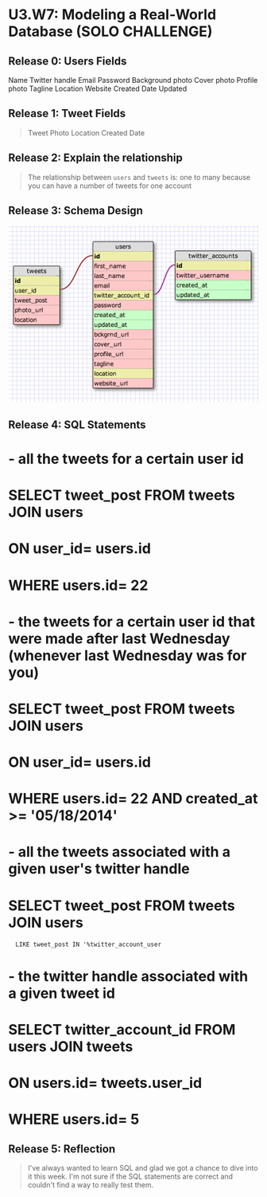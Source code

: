 # U3.W7: Modeling a Real-World Database (SOLO CHALLENGE)

## Release 0: Users Fields
Name
Twitter handle
Email
Password
Background photo
Cover photo
Profile photo
Tagline
Location
Website
Created Date
Updated

## Release 1: Tweet Fields
> Tweet
> Photo
> Location
> Created Date

## Release 2: Explain the relationship
> The relationship between `users` and `tweets` is: 
> one to many because you can have a number of tweets for one account

## Release 3: Schema Design
<img src= "../imgs/twitter_complete.jpg">

## Release 4: SQL Statements
# - all the tweets for a certain user id
#   SELECT tweet_post FROM tweets JOIN users
#     ON user_id= users.id
#       WHERE users.id= 22
# - the tweets for a certain user id that were made after last Wednesday (whenever last Wednesday was for you)
#   SELECT tweet_post FROM tweets JOIN users
#     ON user_id= users.id
#       WHERE users.id= 22 AND created_at >= '05/18/2014'
# - all the tweets associated with a given user's twitter handle
#   SELECT tweet_post FROM tweets JOIN users
      LIKE tweet_post IN '%twitter_account_user 
# - the twitter handle associated with a given tweet id
#   SELECT twitter_account_id FROM users JOIN tweets
#     ON users.id= tweets.user_id
#       WHERE users.id= 5

## Release 5: Reflection
> I've always wanted to learn SQL and glad we got a chance to dive into it this week. I'm not sure if the SQL statements are correct and couldn't find a way to really test them. 

